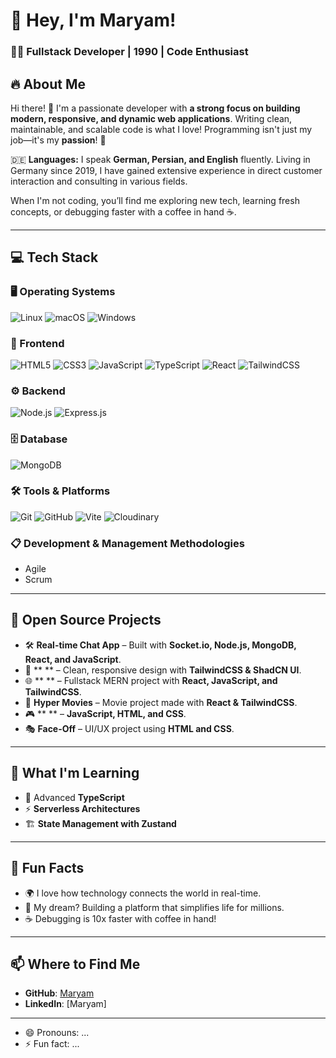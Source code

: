 # 🌟 Hey, I'm Maryam!  

### 👩‍💻 Fullstack Developer | 1990 | Code Enthusiast  

## 🔥 About Me  
Hi there! 👋 I'm a passionate developer with **a strong focus on building modern, responsive, and dynamic web applications**. Writing clean, maintainable, and scalable code is what I love! Programming isn't just my job—it's my **passion**! 🚀  

🇩🇪 **Languages:** I speak **German, Persian, and English** fluently. Living in Germany since 2019, I have gained extensive experience in direct customer interaction and consulting in various fields.  

When I'm not coding, you’ll find me exploring new tech, learning fresh concepts, or debugging faster with a coffee in hand ☕.  

---  

## 💻 Tech Stack  

### 🖥 Operating Systems  
<p>
   <img alt="Linux" src="https://img.shields.io/badge/Linux-FCC624?style=for-the-badge&logo=linux&logoColor=black" />
   <img alt="macOS" src="https://img.shields.io/badge/mac%20os-000000?style=for-the-badge&logo=macos&logoColor=F0F0F0" />
   <img alt="Windows" src="https://img.shields.io/badge/Windows-0078D6?style=for-the-badge&logo=windows&logoColor=white" />
</p>

### 🎨 Frontend  
<p>
   <img alt="HTML5" src="https://img.shields.io/badge/-HTML5-E34F26?style=flat-square&logo=html5&logoColor=white" />
   <img alt="CSS3" src="https://img.shields.io/badge/css3-%231572B6.svg?style=for-the-badge&logo=css3&logoColor=white" />
   <img alt="JavaScript" src="https://img.shields.io/badge/javascript-%23323330.svg?style=for-the-badge&logo=javascript&logoColor=%23F7DF1E" />
   <img alt="TypeScript" src="https://img.shields.io/badge/-TypeScript-007ACC?style=flat-square&logo=typescript&logoColor=white" />
   <img alt="React" src="https://img.shields.io/badge/-React-45b8d8?style=flat-square&logo=react&logoColor=white" />
   <img alt="TailwindCSS" src="https://img.shields.io/badge/tailwindcss-%2338B2AC.svg?style=for-the-badge&logo=tailwind-css&logoColor=white" />
</p>

### ⚙️ Backend  
<p>
   <img alt="Node.js" src="https://img.shields.io/badge/-Nodejs-43853d?style=flat-square&logo=Node.js&logoColor=white" />
   <img alt="Express.js" src="https://img.shields.io/badge/express.js-%23404d59.svg?style=for-the-badge&logo=express&logoColor=%2361DAFB" />
</p>

### 🗄 Database  
<p>
   <img alt="MongoDB" src="https://img.shields.io/badge/-MongoDB-13aa52?style=flat-square&logo=mongodb&logoColor=white" />
</p>

### 🛠 Tools & Platforms  
<p>
   <img alt="Git" src="https://img.shields.io/badge/-Git-F05032?style=flat-square&logo=git&logoColor=white" />
   <img alt="GitHub" src="https://img.shields.io/badge/github-%23121011.svg?style=for-the-badge&logo=github&logoColor=white" />
   <img alt="Vite" src="https://img.shields.io/badge/vite-%23646CFF.svg?style=for-the-badge&logo=vite&logoColor=white" />
   <img alt="Cloudinary" src="https://img.shields.io/badge/-Cloudinary-3448C5?style=flat-square&logo=cloudinary&logoColor=white" />
</p>

### 📋 Development & Management Methodologies  
- Agile  
- Scrum  

---  

## 📂 Open Source Projects  

- 🛠 **Real-time Chat App** – Built with **Socket.io, Node.js, MongoDB, React, and JavaScript**.  
- 🚀 ** ** – Clean, responsive design with **TailwindCSS & ShadCN UI**.  
- 🌐 ** ** – Fullstack MERN project with **React, JavaScript, and TailwindCSS**.  
- 🎥 **Hyper Movies** – Movie project made with **React & TailwindCSS**.  
- 🎮 ** ** –  **JavaScript, HTML, and CSS**.  
- 🎭 **Face-Off** – UI/UX project using **HTML and CSS**.  

---  

## 🌱 What I'm Learning  

- 📌 Advanced **TypeScript**  
- ⚡ **Serverless Architectures**  
- 🏗 **State Management with Zustand**  

---  

## 📌 Fun Facts  
- 🌍 I love how technology connects the world in real-time.  
- 🚀 My dream? Building a platform that simplifies life for millions.  
- ☕ Debugging is 10x faster with coffee in hand!  

---  

## 📫 Where to Find Me  
- **GitHub**: [Maryam]([https://github.com/](https://github.com/mari-rj))  
- **LinkedIn**: [Maryam]  

---  

- 😄 Pronouns: ...
- ⚡ Fun fact: ...

<!---
mari-rj/mari-rj is a ✨ special ✨ repository because its `README.md` (this file) appears on your GitHub profile.
You can click the Preview link to take a look at your changes.
--->

